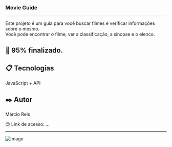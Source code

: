 ### Movie Guide

---

Este projeto é um guia para você buscar filmes e verificar informações sobre o mesmo.<br>
Você pode encontrar o filme, ver a classificação, a sinopse e o elenco.

## 🚀 95% finalizado.

## 📋 Tecnologias
JavaScript + API

## ✒️ Autor
Márcio Reis

😊 Link de acesso: ...

---
![image](https://user-images.githubusercontent.com/122680054/228923776-46c97fc7-0c41-472c-9ae5-d6f9802c393c.png)


